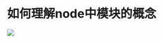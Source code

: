 # 如何理解node中模块的概念

![](https://raw.githubusercontent.com/xuchp/typora-pics/main/node/202405271147317-20240527114943905-20240527115211472-20240527115425532.png)
